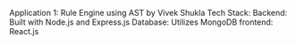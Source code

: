 Application 1: Rule Engine using AST by Vivek Shukla
Tech Stack:
Backend: Built with Node.js and Express.js
Database: Utilizes MongoDB
frontend: React.js
